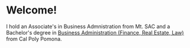 # Welcome!
I hold an Associate's in Business Admnistration from Mt. SAC and a Bachelor's degree in [Business Administration (Finance, Real Estate, Law)](https://www.cpp.edu/cba/finance-real-estate-and-law/curriculum/index.shtml) from Cal Poly Pomona.
